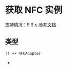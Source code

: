 # 获取 NFC 实例
支持情况：!!!!!
[> 参考文档
](https://developers.weixin.qq.com/miniprogram/dev/api/device/nfc/wx.getNFCAdapter.html)
## 类型[​](getNFCAdapter.html#类型)
```tsx
() => NFCAdapter
```

-
